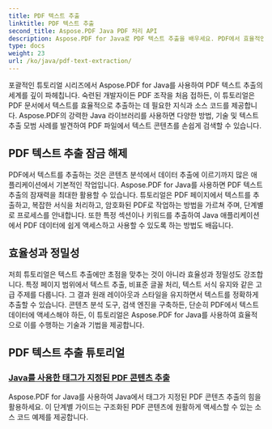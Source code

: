 ```yaml
---
title: PDF 텍스트 추출
linktitle: PDF 텍스트 추출
second_title: Aspose.PDF Java PDF 처리 API
description: Aspose.PDF for Java로 PDF 텍스트 추출을 배우세요. PDF에서 효율적인 텍스트 추출을 위한 단계별 튜토리얼을 받으세요.
type: docs
weight: 23
url: /ko/java/pdf-text-extraction/
---
```


포괄적인 튜토리얼 시리즈에서 Aspose.PDF for Java를 사용하여 PDF 텍스트 추출의 세계를 깊이 파헤칩니다. 숙련된 개발자이든 PDF 조작을 처음 접하든, 이 튜토리얼은 PDF 문서에서 텍스트를 효율적으로 추출하는 데 필요한 지식과 소스 코드를 제공합니다. Aspose.PDF의 강력한 Java 라이브러리를 사용하면 다양한 방법, 기술 및 텍스트 추출 모범 사례를 발견하여 PDF 파일에서 텍스트 콘텐츠를 손쉽게 검색할 수 있습니다.

## PDF 텍스트 추출 잠금 해제

PDF에서 텍스트를 추출하는 것은 콘텐츠 분석에서 데이터 추출에 이르기까지 많은 애플리케이션에서 기본적인 작업입니다. Aspose.PDF for Java를 사용하면 PDF 텍스트 추출의 잠재력을 최대한 활용할 수 있습니다. 튜토리얼은 PDF 페이지에서 텍스트를 추출하고, 복잡한 서식을 처리하고, 암호화된 PDF로 작업하는 방법을 가르쳐 주며, 단계별로 프로세스를 안내합니다. 또한 특정 섹션이나 키워드를 추출하여 Java 애플리케이션에서 PDF 데이터에 쉽게 액세스하고 사용할 수 있도록 하는 방법도 배웁니다.

## 효율성과 정밀성

저희 튜토리얼은 텍스트 추출에만 초점을 맞추는 것이 아니라 효율성과 정밀성도 강조합니다. 특정 페이지 범위에서 텍스트 추출, 비표준 글꼴 처리, 텍스트 서식 유지와 같은 고급 주제를 다룹니다. 그 결과 원래 레이아웃과 스타일을 유지하면서 텍스트를 정확하게 추출할 수 있습니다. 콘텐츠 분석 도구, 검색 엔진을 구축하든, 단순히 PDF에서 텍스트 데이터에 액세스해야 하든, 이 튜토리얼은 Aspose.PDF for Java를 사용하여 효율적으로 이를 수행하는 기술과 기법을 제공합니다.

## PDF 텍스트 추출 튜토리얼
### [Java를 사용한 태그가 지정된 PDF 콘텐츠 추출](./tagged-pdf-content-extraction-using-java/)
Aspose.PDF for Java를 사용하여 Java에서 태그가 지정된 PDF 콘텐츠 추출의 힘을 활용하세요. 이 단계별 가이드는 구조화된 PDF 콘텐츠에 원활하게 액세스할 수 있는 소스 코드 예제를 제공합니다.